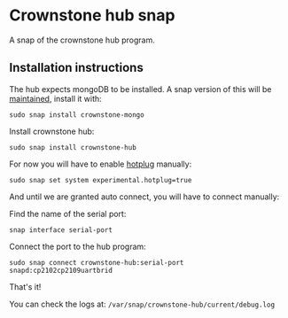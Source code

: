 # Crownstone hub snap

A snap of the crownstone hub program.

## Installation instructions

The hub expects mongoDB to be installed. A snap version of this will be [maintained](https://github.com/crownstone/crownstone-snaps/), install it with:
```
sudo snap install crownstone-mongo
```

Install crownstone hub:
```
sudo snap install crownstone-hub
```

For now you will have to enable [hotplug](https://snapcraft.io/docs/hotplug-support) manually:
```
sudo snap set system experimental.hotplug=true
```

And until we are granted auto connect, you will have to connect manually:

Find the name of the serial port:
```
snap interface serial-port
```

Connect the port to the hub program:
```
sudo snap connect crownstone-hub:serial-port snapd:cp2102cp2109uartbrid
```

That's it!

You can check the logs at: `/var/snap/crownstone-hub/current/debug.log`
